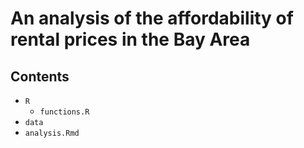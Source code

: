 # An analysis of the affordability of rental prices in the Bay Area

## Contents

- `R`
  - `functions.R`
- `data`
- `analysis.Rmd`
